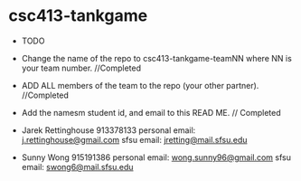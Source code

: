 # csc413-tankgame

- TODO
- Change the name of the repo to csc413-tankgame-teamNN where NN is your team number.  //Completed
- ADD ALL members of the team to the repo (your other partner). //Completed
- Add the namesm student id, and email to this READ ME. // Completed


- Jarek Rettinghouse
913378133 
personal email: j.rettinghouse@gmail.com
sfsu email: jretting@mail.sfsu.edu

- Sunny Wong
915191386 
personal email: wong.sunny96@gmail.com
sfsu email: swong6@mail.sfsu.edu
